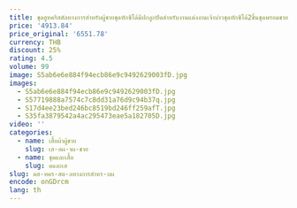 ```yaml
---
title: ชุดสูทคริสตัลทางการสำหรับผู้ชายชุดทักซิโด้มีปกลูกปัดสำหรับงานแต่งงานเจ้าบ่าวชุดทักซิโด้2ชิ้นชุดพรอมชายเสื้อสูทแบบบาง
price: '4913.84'
price_original: '6551.78'
currency: THB
discount: 25%
rating: 4.5
volume: 99
image: S5ab6e6e884f94ecb86e9c9492629003fD.jpg
images:
  - S5ab6e6e884f94ecb86e9c9492629003fD.jpg
  - S57719888a7574c7c8dd31a76d9c94b37q.jpg
  - S17d4ee23bed246bc8519bd246ff259afT.jpg
  - S35fa3879542a4ac295473eae5a182705D.jpg
video: ''
categories:
  - name: เสื้อผ้าผู้ชาย
    slug: เส-อผ-าผ-ชาย
  - name: ชุดและเสื้อ
    slug: ดและเส
slug: ดส-ทคร-สต-ลทางการสำหร-บผ
encode: onGDrcm
lang: th
---
```

  